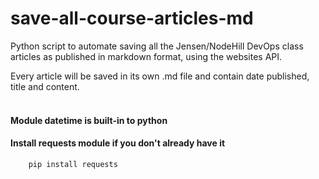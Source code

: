 # save-all-course-articles-md
Python script to automate saving all the Jensen/NodeHill DevOps class articles as published in markdown format, using the websites API.

Every article will be saved in its own .md file and contain date published, title and content. 
<br>
<br>

#### Module datetime is built-in to python

#### Install requests module if you don't already have it
```
    pip install requests
```


